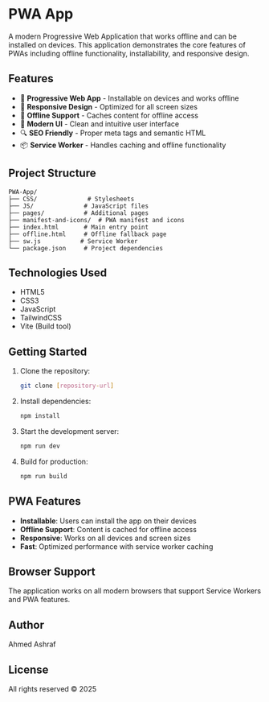 # PWA App

A modern Progressive Web Application that works offline and can be installed on devices. This application demonstrates the core features of PWAs including offline functionality, installability, and responsive design.

## Features

- 🚀 **Progressive Web App** - Installable on devices and works offline
- 📱 **Responsive Design** - Optimized for all screen sizes
- 🔄 **Offline Support** - Caches content for offline access
- 🎨 **Modern UI** - Clean and intuitive user interface
- 🔍 **SEO Friendly** - Proper meta tags and semantic HTML
- 📦 **Service Worker** - Handles caching and offline functionality

## Project Structure

```
PWA-App/
├── CSS/              # Stylesheets
├── JS/              # JavaScript files
├── pages/           # Additional pages
├── manifest-and-icons/  # PWA manifest and icons
├── index.html       # Main entry point
├── offline.html     # Offline fallback page
├── sw.js           # Service Worker
└── package.json     # Project dependencies
```

## Technologies Used

- HTML5
- CSS3
- JavaScript
- TailwindCSS
- Vite (Build tool)

## Getting Started

1. Clone the repository:

   ```bash
   git clone [repository-url]
   ```

2. Install dependencies:

   ```bash
   npm install
   ```

3. Start the development server:

   ```bash
   npm run dev
   ```

4. Build for production:
   ```bash
   npm run build
   ```

## PWA Features

- **Installable**: Users can install the app on their devices
- **Offline Support**: Content is cached for offline access
- **Responsive**: Works on all devices and screen sizes
- **Fast**: Optimized performance with service worker caching

## Browser Support

The application works on all modern browsers that support Service Workers and PWA features.

## Author

Ahmed Ashraf

## License

All rights reserved © 2025
